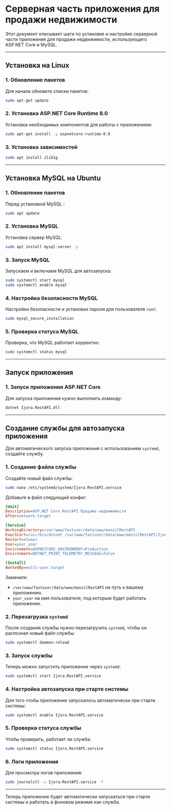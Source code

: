 
# Серверная часть приложения для продажи недвижимости

Этот документ описывает шаги по установке и настройке серверной части приложения для продажи недвижимости, использующего ASP.NET Core и MySQL.

---

## Установка на Linux

### 1. Обновление пакетов

Для начала обновите списки пакетов:
```bash
sudo apt-get update
```

### 2. Установка ASP.NET Core Runtime 8.0

Установка необходимых компонентов для работы с приложением:
```bash
sudo apt-get install -y aspnetcore-runtime-8.0
```

### 3. Установка зависимостей

```bash
sudo apt install zlib1g
```

---

## Установка MySQL на Ubuntu

### 1. Обновление пакетов

Перед установкой MySQL :
```bash
sudo apt update
```

### 2. Установка MySQL

Установка сервер MySQL:
```bash
sudo apt install mysql-server -y
```

### 3. Запуск MySQL

Запускаем и включаем MySQL для автозапуска:
```bash
sudo systemctl start mysql
sudo systemctl enable mysql
```

### 4. Настройка безопасности MySQL

Настройки безопасности и установки пароля для пользователя `root`:
```bash
sudo mysql_secure_installation
```

### 5. Проверка статуса MySQL

Проверка, что MySQL работает корректно:
```bash
sudo systemctl status mysql
```

---

## Запуск приложения

### 1. Запуск приложения ASP.NET Core

Для запуска приложения нужно выполнить команду:
```bash
dotnet Ijora.RestAPI.dll
```

---

## Создание службы для автозапуска приложения

Для автоматического запуска приложения с использованием `systemd`, создайте службу.

### 1. Создание файла службы

Создайте новый файл службы:
```bash
sudo nano /etc/systemd/system/Ijora.RestAPI.service
```

Добавьте в файл следующий конфиг:

```ini
[Unit]
Description=ASP.NET Core RestAPI Продажа недвижимости
After=network.target

[Service]
WorkingDirectory=/var/www/fastuser/data/www/manzilRestAPI
ExecStart=/usr/bin/dotnet /var/www/fastuser/data/www/manzilRestAPI/Ijora.RestAPI.dll
Restart=always
User=your_user
Environment=ASPNETCORE_ENVIRONMENT=Production
Environment=DOTNET_PRINT_TELEMETRY_MESSAGE=false

[Install]
WantedBy=multi-user.target
```

Замените:
- `/var/www/fastuser/data/www/manzilRestAPI` на путь к вашему приложению.
- `your_user` на имя пользователя, под которым будет работать приложение.

### 2. Перезагрузка `systemd`

После создания службы нужно перезагрузить `systemd`, чтобы он распознал новый файл службы:
```bash
sudo systemctl daemon-reload
```

### 3. Запуск службы

Теперь можно запустить приложение через `systemd`:
```bash
sudo systemctl start Ijora.RestAPI.service
```

### 4. Настройка автозапуска при старте системы

Для того чтобы приложение запускалось автоматически при старте системы:
```bash
sudo systemctl enable Ijora.RestAPI.service
```

### 5. Проверка статуса службы

Чтобы проверить, работает ли служба:
```bash
sudo systemctl status Ijora.RestAPI.service
```

### 6. Логи приложения

Для просмотра логов приложения:
```bash
sudo journalctl -u Ijora.RestAPI.service -f
```

---

Теперь приложение будет автоматически запускаться при старте системы и работать в фоновом режиме как служба.
